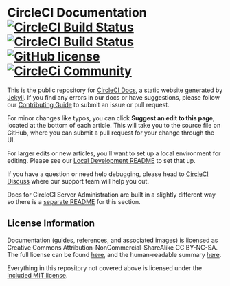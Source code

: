# CircleCI Documentation [![CircleCI Build Status](https://circleci.com/gh/circleci/circleci-docs.svg?style=shield)](https://circleci.com/gh/circleci/circleci-docs) [![CircleCI Build Status](https://circleci.com/gh/circleci/tree/rosie/add-optimization-recipes-v2.svg?style=shield)](https://circleci.com/gh/circleci/circleci-docs) [![GitHub license](https://img.shields.io/badge/license-MIT-blue.svg)](https://raw.githubusercontent.com/circleci/circleci-docs/master/LICENSE) [![CircleCi Community](https://img.shields.io/badge/community-CircleCI%20Discuss-343434.svg)](https://discuss.circleci.com)

This is the public repository for [CircleCI Docs](https://circleci.com/docs/), a static website generated by [Jekyll](https://jekyllrb.com/). If you find any errors in our docs or have suggestions, please follow our [Contributing Guide](CONTRIBUTING.md) to submit an issue or pull request.

For minor changes like typos, you can click **Suggest an edit to this page**, located at the bottom of each article. This will take you to the source file on GitHub, where you can submit a pull request for your change through the UI.

For larger edits or new articles, you'll want to set up a local environment for editing. Please see our [Local Development README](README-local-development.md) to set that up.

If you have a question or need help debugging, please head to [CircleCI Discuss](https://discuss.circleci.com/) where our support team will help you out.

Docs for CircleCI Server Administration are built in a slightly different way so there is a [separate README](README-server-docs.md) for this section.

## License Information
Documentation (guides, references, and associated images) is licensed as Creative Commons Attribution-NonCommercial-ShareAlike CC BY-NC-SA. The full license can be found [here](http://creativecommons.org/licenses/by-nc-sa/4.0/legalcode), and the human-readable summary [here](http://creativecommons.org/licenses/by-nc-sa/4.0/).

Everything in this repository not covered above is licensed under the [included MIT license](LICENSE).
